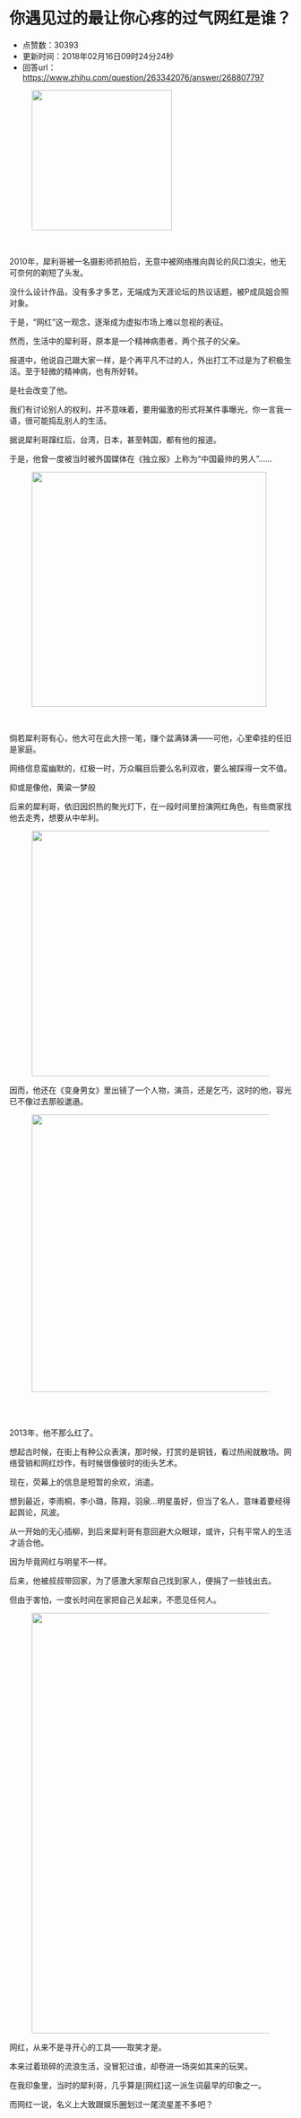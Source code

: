 # 你遇见过的最让你心疼的过气网红是谁？
- 点赞数：30393
- 更新时间：2018年02月16日09时24分24秒
- 回答url：https://www.zhihu.com/question/263342076/answer/268807797
<body>
 <figure>
  <img data-rawheight="344" src="https://pic1.zhimg.com/50/v2-7bc1b93c0e37c3763bac12cf1fd544cc_720w.jpg?source=1940ef5c" data-rawwidth="250" data-original-token="v2-7bc1b93c0e37c3763bac12cf1fd544cc" class="content_image" width="250">
 </figure>
 <br>
 <p data-pid="SLcFxSae">2010年，犀利哥被一名摄影师抓拍后，无意中被网络推向舆论的风口浪尖，他无可奈何的剃短了头发。</p>
 <p data-pid="RhxjaScw">没什么设计作品，没有多才多艺，无端成为天涯论坛的热议话题，被P成凤姐合照对象。</p>
 <p data-pid="esJrJDii">于是，“网红”这一观念，逐渐成为虚拟市场上难以忽视的表征。</p>
 <p data-pid="oKbqTSS5">然而，生活中的犀利哥，原本是一个精神病患者，两个孩子的父亲。</p>
 <p data-pid="iS0ucrjO">报道中，他说自己跟大家一样，是个再平凡不过的人，外出打工不过是为了积极生活。至于轻微的精神病，也有所好转。</p>
 <p data-pid="IUpFW30L">是社会改变了他。</p>
 <p data-pid="mAuCGliw">我们有讨论别人的权利，并不意味着，要用偏激的形式将某件事曝光，你一言我一语，很可能捣乱别人的生活。</p>
 <p data-pid="bQIPloRT">据说犀利哥蹿红后，台湾，日本，甚至韩国，都有他的报道。</p>
 <p data-pid="pcAPKmyf">于是，他曾一度被当时被外国媒体在《独立报》上称为“中国最帅的男人”……</p>
 <figure>
  <img data-rawheight="306" src="https://pic1.zhimg.com/50/v2-7290301780d3889c37b8a6e2cf9d90c0_720w.jpg?source=1940ef5c" data-rawwidth="419" data-original-token="v2-7290301780d3889c37b8a6e2cf9d90c0" class="content_image" width="419">
 </figure>
 <br>
 <p data-pid="RJRACsLW">倘若犀利哥有心，他大可在此大捞一笔，赚个盆满钵满——可他，心里牵挂的任旧是家庭。</p>
 <p data-pid="pJJuNQqy">网络信息蛮幽默的，红极一时，万众瞩目后要么名利双收，要么被踩得一文不值。</p>
 <p data-pid="DgiWKQij">抑或是像他，黄粱一梦般</p>
 <p data-pid="aWMO2SmH">后来的犀利哥，依旧因炽热的聚光灯下，在一段时间里扮演网红角色，有些商家找他去走秀，想要从中牟利。</p>
 <figure>
  <img data-rawheight="637" src="https://picx.zhimg.com/50/v2-44ad7c995ef835a630581d6fbf993b02_720w.jpg?source=1940ef5c" data-rawwidth="438" data-original-token="v2-44ad7c995ef835a630581d6fbf993b02" class="origin_image zh-lightbox-thumb" width="438" data-original="https://pic1.zhimg.com/v2-44ad7c995ef835a630581d6fbf993b02_r.jpg?source=1940ef5c">
 </figure>
 <p data-pid="Ey5Q1UO6">因而，他还在《变身男女》里出镜了一个人物，演员，还是乞丐，这时的他，容光已不像过去那般邋遢。</p>
 <figure>
  <img data-rawheight="329" src="https://picx.zhimg.com/50/v2-c234b8fc5c58515311777f5f7557240c_720w.jpg?source=1940ef5c" data-rawwidth="495" data-original-token="v2-c234b8fc5c58515311777f5f7557240c" class="origin_image zh-lightbox-thumb" width="495" data-original="https://pica.zhimg.com/v2-c234b8fc5c58515311777f5f7557240c_r.jpg?source=1940ef5c">
 </figure>
 <br>
 <br>
 <p data-pid="se8NGLmg">2013年，他不那么红了。</p>
 <p data-pid="T8hIt8Gs">想起古时候，在街上有种公众表演，那时候，打赏的是铜钱，看过热闹就散场。网络营销和网红炒作，有时候很像彼时的街头艺术。</p>
 <p data-pid="GZ8luvbc">现在，荧幕上的信息是短暂的余欢，消遣。</p>
 <p data-pid="N1RYvtQ9">想到最近，李雨桐，李小璐，陈翔，羽泉…明星虽好，但当了名人，意味着要经得起舆论，风波。</p>
 <p data-pid="XZ5RcxLd">从一开始的无心插柳，到后来犀利哥有意回避大众眼球，或许，只有平常人的生活才适合他。</p>
 <p data-pid="ONPspt1x">因为毕竟网红与明星不一样。</p>
 <p data-pid="6SV7KI6u">后来，他被叔叔带回家，为了感激大家帮自己找到家人，便捐了一些钱出去。</p>
 <p data-pid="hsvxuO8l">但由于害怕，一度长时间在家把自己关起来，不愿见任何人。</p>
 <figure>
  <img data-rawheight="547" src="https://picx.zhimg.com/50/v2-03bb99d8e5a67645735c14fc63217ce5_720w.jpg?source=1940ef5c" data-rawwidth="750" data-original-token="v2-03bb99d8e5a67645735c14fc63217ce5" class="origin_image zh-lightbox-thumb" width="750" data-original="https://picx.zhimg.com/v2-03bb99d8e5a67645735c14fc63217ce5_r.jpg?source=1940ef5c">
 </figure>
 <p data-pid="prbFH_3k">网红，从来不是寻开心的工具——取笑才是。</p>
 <p data-pid="wx3LMsec">本来过着琐碎的流浪生活，没冒犯过谁，却卷进一场突如其来的玩笑。</p>
 <p data-pid="l7fWWDR1">在我印象里，当时的犀利哥，几乎算是[网红]这一派生词最早的印象之一。</p>
 <p data-pid="p4i0e81S">而网红一说，名义上大致跟娱乐圈划过一尾流星差不多吧？</p>
</body>